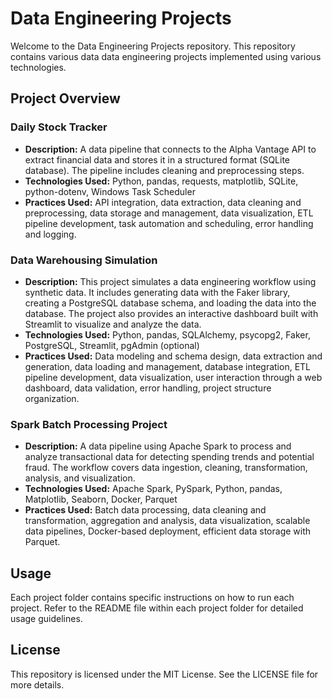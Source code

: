 # Data Engineering Projects
Welcome to the Data Engineering Projects repository. This repository contains various data data engineering projects implemented using various technologies.

## Project Overview
### Daily Stock Tracker
- **Description:** A data pipeline that connects to the Alpha Vantage API to extract financial data and stores it in a structured format (SQLite database). The pipeline includes cleaning and preprocessing steps.
- **Technologies Used:** Python, pandas, requests, matplotlib, SQLite, python-dotenv, Windows Task Scheduler
- **Practices Used:** API integration, data extraction, data cleaning and preprocessing, data storage and management, data visualization, ETL pipeline development, task automation and scheduling, error handling and logging.

### Data Warehousing Simulation
- **Description:** This project simulates a data engineering workflow using synthetic data. It includes generating data with the Faker library, creating a PostgreSQL database schema, and loading the data into the database. The project also provides an interactive dashboard built with Streamlit to visualize and analyze the data.
- **Technologies Used:** Python, pandas, SQLAlchemy, psycopg2, Faker, PostgreSQL, Streamlit, pgAdmin (optional)
- **Practices Used:** Data modeling and schema design, data extraction and generation, data loading and management, database integration, ETL pipeline development, data visualization, user interaction through a web dashboard, data validation, error handling, project structure organization.

### Spark Batch Processing Project
- **Description:** A data pipeline using Apache Spark to process and analyze transactional data for detecting spending trends and potential fraud. The workflow covers data ingestion, cleaning, transformation, analysis, and visualization.
- **Technologies Used:** Apache Spark, PySpark, Python, pandas, Matplotlib, Seaborn, Docker, Parquet
- **Practices Used:** Batch data processing, data cleaning and transformation, aggregation and analysis, data visualization, scalable data pipelines, Docker-based deployment, efficient data storage with Parquet.

## Usage
Each project folder contains specific instructions on how to run each project. Refer to the README file within each project folder for detailed usage guidelines.

## License
This repository is licensed under the MIT License. See the LICENSE file for more details.
